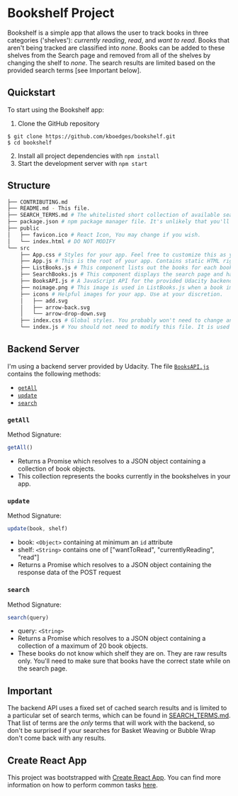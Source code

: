 # Bookshelf Project

Bookshelf is a simple app that allows the user to track books in three categories ('shelves'): _currently reading_, _read_, and _want to read_. Books that aren't being tracked are classified into _none_. Books can be added to these shelves from the Search page and removed from all of the shelves by changing the shelf to _none_. The search results are limited based on the provided search terms [see Important below].

## Quickstart

To start using the Bookshelf app:

1. Clone the GitHub repository
```
$ git clone https://github.com/kboedges/bookshelf.git
$ cd bookshelf
```
2. Install all project dependencies with `npm install`
3. Start the development server with `npm start`

## Structure
```bash
├── CONTRIBUTING.md
├── README.md - This file.
├── SEARCH_TERMS.md # The whitelisted short collection of available search terms for you to use with the app.
├── package.json # npm package manager file. It's unlikely that you'll need to modify this.
├── public
│   ├── favicon.ico # React Icon, You may change if you wish.
│   └── index.html # DO NOT MODIFY
└── src
    ├── App.css # Styles for your app. Feel free to customize this as you desire.
    ├── App.js # This is the root of your app. Contains static HTML right now.
    ├── ListBooks.js # This component lists out the books for each bookshelf and for the search apge.
    ├── SearchBooks.js # This component displays the search page and handles search queries.
    ├── BooksAPI.js # A JavaScript API for the provided Udacity backend. Instructions for the methods are below.
    ├── noimage.png # This image is used in ListBooks.js when a book image is unavailable.
    ├── icons # Helpful images for your app. Use at your discretion.
    │   ├── add.svg
    │   ├── arrow-back.svg
    │   └── arrow-drop-down.svg
    ├── index.css # Global styles. You probably won't need to change anything here.
    └── index.js # You should not need to modify this file. It is used for DOM rendering only.
```

## Backend Server

I'm using a backend server provided by Udacity. The file [`BooksAPI.js`](src/BooksAPI.js) contains the following methods:

* [`getAll`](#getall)
* [`update`](#update)
* [`search`](#search)

### `getAll`

Method Signature:

```js
getAll()
```

* Returns a Promise which resolves to a JSON object containing a collection of book objects.
* This collection represents the books currently in the bookshelves in your app.

### `update`

Method Signature:

```js
update(book, shelf)
```

* book: `<Object>` containing at minimum an `id` attribute
* shelf: `<String>` contains one of ["wantToRead", "currentlyReading", "read"]  
* Returns a Promise which resolves to a JSON object containing the response data of the POST request

### `search`

Method Signature:

```js
search(query)
```

* query: `<String>`
* Returns a Promise which resolves to a JSON object containing a collection of a maximum of 20 book objects.
* These books do not know which shelf they are on. They are raw results only. You'll need to make sure that books have the correct state while on the search page.

## Important
The backend API uses a fixed set of cached search results and is limited to a particular set of search terms, which can be found in [SEARCH_TERMS.md](SEARCH_TERMS.md). That list of terms are the _only_ terms that will work with the backend, so don't be surprised if your searches for Basket Weaving or Bubble Wrap don't come back with any results.

## Create React App

This project was bootstrapped with [Create React App](https://github.com/facebookincubator/create-react-app). You can find more information on how to perform common tasks [here](https://github.com/facebookincubator/create-react-app/blob/master/packages/react-scripts/template/README.md).


